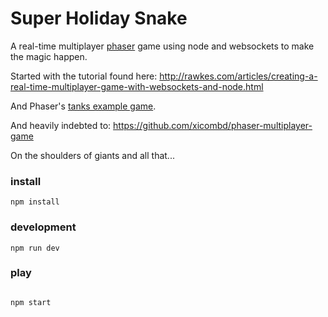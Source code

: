 Super Holiday Snake
===

A real-time multiplayer [phaser](http://phaser.io/) game using node and websockets to make the magic happen.

Started with the tutorial found here:
http://rawkes.com/articles/creating-a-real-time-multiplayer-game-with-websockets-and-node.html

And Phaser's [tanks example game](https://github.com/photonstorm/phaser-examples/blob/master/examples/games/tanks.js).

And heavily indebted to:
https://github.com/xicombd/phaser-multiplayer-game

On the shoulders of giants and all that...

### install
```
npm install
```

### development
```
npm run dev
```
### play
```

npm start
```